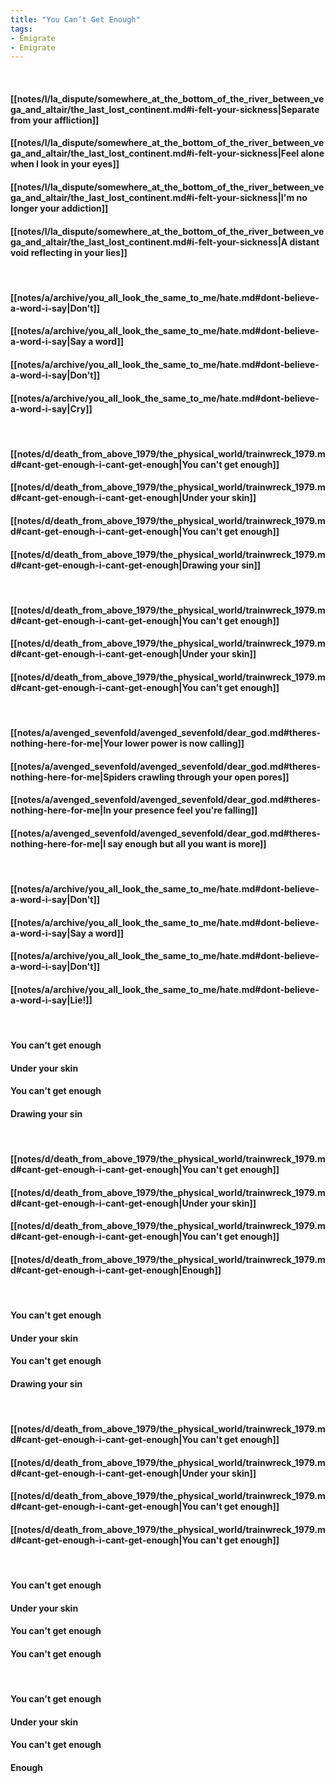 ```yaml
---
title: "You Can’t Get Enough"
tags:
- Emigrate
- Emigrate
---
```

&nbsp;
#### [[notes/l/la_dispute/somewhere_at_the_bottom_of_the_river_between_vega_and_altair/the_last_lost_continent.md#i-felt-your-sickness|Separate from your affliction]]
#### [[notes/l/la_dispute/somewhere_at_the_bottom_of_the_river_between_vega_and_altair/the_last_lost_continent.md#i-felt-your-sickness|Feel alone when I look in your eyes]]
#### [[notes/l/la_dispute/somewhere_at_the_bottom_of_the_river_between_vega_and_altair/the_last_lost_continent.md#i-felt-your-sickness|I'm no longer your addiction]]
#### [[notes/l/la_dispute/somewhere_at_the_bottom_of_the_river_between_vega_and_altair/the_last_lost_continent.md#i-felt-your-sickness|A distant void reflecting in your lies]]
&nbsp;
#### [[notes/a/archive/you_all_look_the_same_to_me/hate.md#dont-believe-a-word-i-say|Don't]]
#### [[notes/a/archive/you_all_look_the_same_to_me/hate.md#dont-believe-a-word-i-say|Say a word]]
#### [[notes/a/archive/you_all_look_the_same_to_me/hate.md#dont-believe-a-word-i-say|Don't]]
#### [[notes/a/archive/you_all_look_the_same_to_me/hate.md#dont-believe-a-word-i-say|Cry]]
&nbsp;
#### [[notes/d/death_from_above_1979/the_physical_world/trainwreck_1979.md#cant-get-enough-i-cant-get-enough|You can't get enough]]
#### [[notes/d/death_from_above_1979/the_physical_world/trainwreck_1979.md#cant-get-enough-i-cant-get-enough|Under your skin]]
#### [[notes/d/death_from_above_1979/the_physical_world/trainwreck_1979.md#cant-get-enough-i-cant-get-enough|You can't get enough]]
#### [[notes/d/death_from_above_1979/the_physical_world/trainwreck_1979.md#cant-get-enough-i-cant-get-enough|Drawing your sin]]
&nbsp;
#### [[notes/d/death_from_above_1979/the_physical_world/trainwreck_1979.md#cant-get-enough-i-cant-get-enough|You can't get enough]]
#### [[notes/d/death_from_above_1979/the_physical_world/trainwreck_1979.md#cant-get-enough-i-cant-get-enough|Under your skin]]
#### [[notes/d/death_from_above_1979/the_physical_world/trainwreck_1979.md#cant-get-enough-i-cant-get-enough|You can't get enough]]
&nbsp;
#### [[notes/a/avenged_sevenfold/avenged_sevenfold/dear_god.md#theres-nothing-here-for-me|Your lower power is now calling]]
#### [[notes/a/avenged_sevenfold/avenged_sevenfold/dear_god.md#theres-nothing-here-for-me|Spiders crawling through your open pores]]
#### [[notes/a/avenged_sevenfold/avenged_sevenfold/dear_god.md#theres-nothing-here-for-me|In your presence feel you're falling]]
#### [[notes/a/avenged_sevenfold/avenged_sevenfold/dear_god.md#theres-nothing-here-for-me|I say enough but all you want is more]]
&nbsp;
#### [[notes/a/archive/you_all_look_the_same_to_me/hate.md#dont-believe-a-word-i-say|Don't]]
#### [[notes/a/archive/you_all_look_the_same_to_me/hate.md#dont-believe-a-word-i-say|Say a word]]
#### [[notes/a/archive/you_all_look_the_same_to_me/hate.md#dont-believe-a-word-i-say|Don't]]
#### [[notes/a/archive/you_all_look_the_same_to_me/hate.md#dont-believe-a-word-i-say|Lie!]]
&nbsp;
#### You can't get enough
#### Under your skin
#### You can't get enough
#### Drawing your sin
&nbsp;
#### [[notes/d/death_from_above_1979/the_physical_world/trainwreck_1979.md#cant-get-enough-i-cant-get-enough|You can't get enough]]
#### [[notes/d/death_from_above_1979/the_physical_world/trainwreck_1979.md#cant-get-enough-i-cant-get-enough|Under your skin]]
#### [[notes/d/death_from_above_1979/the_physical_world/trainwreck_1979.md#cant-get-enough-i-cant-get-enough|You can't get enough]]
#### [[notes/d/death_from_above_1979/the_physical_world/trainwreck_1979.md#cant-get-enough-i-cant-get-enough|Enough]]
&nbsp;
#### You can't get enough
#### Under your skin
#### You can't get enough
#### Drawing your sin
&nbsp;
#### [[notes/d/death_from_above_1979/the_physical_world/trainwreck_1979.md#cant-get-enough-i-cant-get-enough|You can't get enough]]
#### [[notes/d/death_from_above_1979/the_physical_world/trainwreck_1979.md#cant-get-enough-i-cant-get-enough|Under your skin]]
#### [[notes/d/death_from_above_1979/the_physical_world/trainwreck_1979.md#cant-get-enough-i-cant-get-enough|You can't get enough]]
#### [[notes/d/death_from_above_1979/the_physical_world/trainwreck_1979.md#cant-get-enough-i-cant-get-enough|You can't get enough]]
&nbsp;
#### You can't get enough
#### Under your skin
#### You can't get enough
#### You can't get enough
&nbsp;
#### You can't get enough
#### Under your skin
#### You can't get enough
#### Enough
